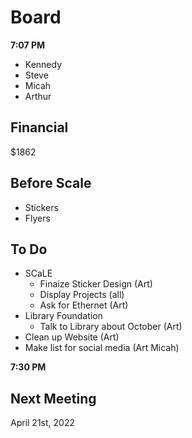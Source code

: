 # Board

**7:07 PM**

+ Kennedy
+ Steve
+ Micah
+ Arthur

## Financial

$1862

## Before Scale

+ Stickers
+ Flyers

## To Do

+ SCaLE
  - Finaize Sticker Design (Art)
  - Display Projects (all)
  - Ask for Ethernet (Art)
+ Library Foundation
  - Talk to Library about October (Art)
+ Clean up Website (Art)
+ Make list for social media (Art Micah)

**7:30 PM**

## Next Meeting

April 21st, 2022

